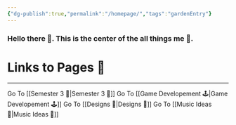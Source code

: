 ```yaml
---
{"dg-publish":true,"permalink":"/homepage/","tags":"gardenEntry"}
---
```


### Hello there 👋. This is the center of the all things me 💩.

# Links to Pages 📃
---

Go To [[Semester 3 📖|Semester 3 📖]]
Go To [[Game Developement 🕹️|Game Developement 🕹️]]
Go To [[Designs 🎨|Designs 🎨]]
Go To [[Music Ideas 🎵|Music Ideas 🎵]]

